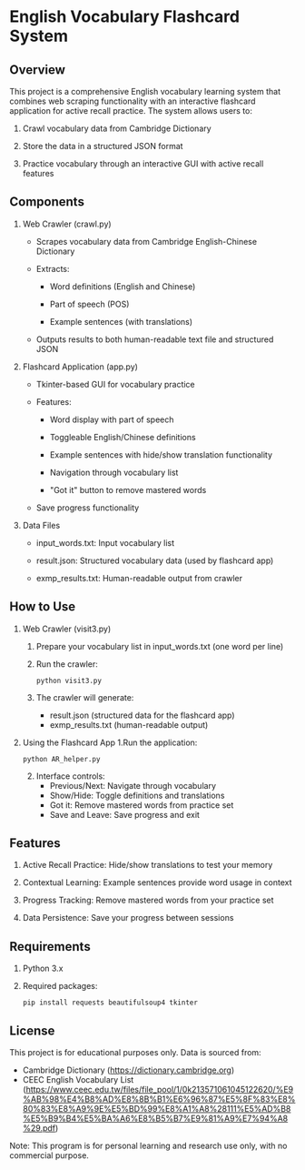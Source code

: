 # English Vocabulary Flashcard System

## Overview
This project is a comprehensive English vocabulary learning system that combines web scraping functionality with an interactive flashcard application for active recall practice. The system allows users to:

1. Crawl vocabulary data from Cambridge Dictionary

2. Store the data in a structured JSON format

3. Practice vocabulary through an interactive GUI with active recall features
## Components
1. Web Crawler (crawl.py)
   
   * Scrapes vocabulary data from Cambridge English-Chinese Dictionary
   
   * Extracts:
      * Word definitions (English and Chinese)
     
      * Part of speech (POS)
     
      * Example sentences (with translations)

   * Outputs results to both human-readable text file and structured JSON

3. Flashcard Application (app.py)
   
   * Tkinter-based GUI for vocabulary practice

   * Features:
      * Word display with part of speech
      
      * Toggleable English/Chinese definitions
      
      * Example sentences with hide/show translation functionality
      
      * Navigation through vocabulary list
      
      * "Got it" button to remove mastered words

   * Save progress functionality

3. Data Files
   
   * input_words.txt: Input vocabulary list
   
   * result.json: Structured vocabulary data (used by flashcard app)
   
   * exmp_results.txt: Human-readable output from crawler
   
## How to Use
1. Web Crawler (visit3.py)
   
   1. Prepare your vocabulary list in input_words.txt (one word per line)
   
   2. Run the crawler:
      ```
      python visit3.py
      ```
   3. The crawler will generate:
      * result.json (structured data for the flashcard app)
      * exmp_results.txt (human-readable output)
2. Using the Flashcard App
   1.Run the application:
   ```
   python AR_helper.py
   ```
   2. Interface controls:
      * Previous/Next: Navigate through vocabulary
      * Show/Hide: Toggle definitions and translations
      * Got it: Remove mastered words from practice set
      * Save and Leave: Save progress and exit
## Features

1. Active Recall Practice: Hide/show translations to test your memory
   
2. Contextual Learning: Example sentences provide word usage in context
   
3. Progress Tracking: Remove mastered words from your practice set
   
4. Data Persistence: Save your progress between sessions

## Requirements

1. Python 3.x

2. Required packages:
   ```
   pip install requests beautifulsoup4 tkinter
   ```

## License

This project is for educational purposes only. Data is sourced from:

   * Cambridge Dictionary (https://dictionary.cambridge.org)
   * CEEC English Vocabulary List (https://www.ceec.edu.tw/files/file_pool/1/0k213571061045122620/%E9%AB%98%E4%B8%AD%E8%8B%B1%E6%96%87%E5%8F%83%E8%80%83%E8%A9%9E%E5%BD%99%E8%A1%A8%28111%E5%AD%B8%E5%B9%B4%E5%BA%A6%E8%B5%B7%E9%81%A9%E7%94%A8%29.pdf)

Note: This program is for personal learning and research use only, with no commercial purpose.
